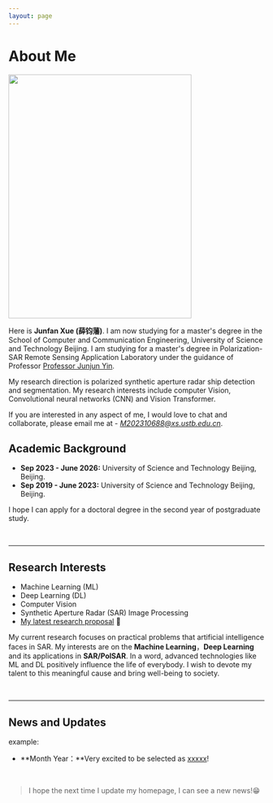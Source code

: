 ```yaml
---
layout: page
---
```


# About Me

<img src="https://xjf20010726.github.io/xuejunfan.jpg" class="floatpic" width="360" height="480">

Here is **Junfan Xue (薛钧藩)**.
I am now studying for a master's degree in the School of Computer and Communication Engineering, University of Science and Technology Beijing. I am studying for a master's degree in Polarization-SAR Remote Sensing Application Laboratory under the guidance of Professor [Professor Junjun Yin](https://scce.ustb.edu.cn/shiziduiwu/jiaoshixinxi/2018-04-14/112.html).

My research direction is polarized synthetic aperture radar ship detection and segmentation. My research interests include computer Vision, Convolutional neural networks (CNN) and Vision Transformer. 

If you are interested in any aspect of me, I would love to chat and collaborate, please email me at - *M202310688@xs.ustb.edu.cn*.

## Academic Background

- **Sep 2023 - June 2026:** University of Science and Technology Beijing, Beijing. 
- **Sep 2019 - June 2023:** University of Science and Technology Beijing, Beijing. 

I hope I can apply for a doctoral degree in the second year of postgraduate study.

<br>

---

## Research Interests

- Machine Learning (ML)
- Deep Learning (DL)
- Computer Vision
- Synthetic Aperture Radar (SAR) Image Processing
- [My latest research proposal]() 🔗

My current research focuses on practical problems that artificial intelligence faces in SAR. My interests are on the **Machine Learning**，**Deep Learning** and its applications in **SAR/PolSAR**.    In a word, advanced technologies like ML and DL positively influence the life of everybody.    I wish to devote my talent to this meaningful cause and bring well-being to society.

<br>

---

## News and Updates
example:
- **Month Year：**Very excited to be selected as [xxxxx]()!

<br>

<blockquote class="twitter-tweet"><p lang="en" dir="ltr">I hope the next time I update my homepage, I can see a new news!😁 </blockquote>